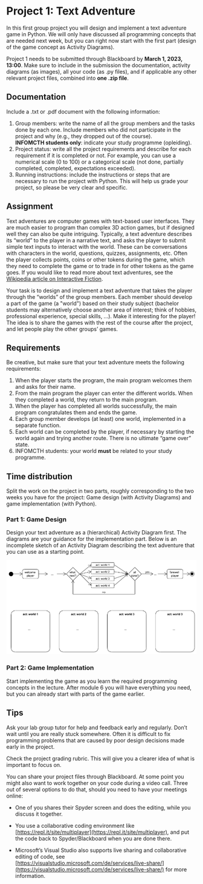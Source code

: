 # Project 1: Text Adventure

In this first group project you will design and implement a text adventure game in Python. We will only have discussed all programming concepts that are needed next week, but you can right now start with the first part (design of the game concept as Activity Diagrams). 

Project 1 needs to be submitted through Blackboard by **March 1, 2023, 13:00**. Make sure to include in the submission the documentation, activity diagrams (as images), all your code (as .py files), and if applicable any other relevant project files, combined into **one .zip file**.

## Documentation
Include a .txt or .pdf document with the following information:

1. Group members: write the name of all the group members and the tasks done by each one. Include members who did not participate in the project and why (e.g., they dropped out of the course).  
**INFOMCTH students only**: indicate your study programme (opleiding).
2. Project status: write all the project requirements and describe for each requirement if it is completed or not. For example, you can use a numerical scale (0 to 100) or a categorical scale (not done, partially completed, completed, expectations exceeded).
3. Running instructions: include the instructions or steps that are necessary to run the project with Python. This will help us grade your project, so please be very clear and specific.

## Assignment
Text adventures are computer games with text-based user interfaces. They are much easier to program than complex 3D action games, but if designed well they can also be quite intriguing. Typically, a text adventure describes its “world” to the player in a narrative text, and asks the player to submit simple text inputs to interact with the world. These can be conversations with characters in the world, questions, quizzes, assignments, etc. Often the player collects points, coins or other tokens during the game, which they need to complete the game or to trade in for other tokens as the game goes. If you would like to read more about text adventures, see the [Wikipedia article on Interactive Fiction](https://en.wikipedia.org/wiki/Interactive_fiction).

Your task is to design and implement a text adventure that takes the player through the “worlds” of the group members. Each member should develop a part of the game (a "world") based on their study subject (bachelor students may alternatively choose another area of interest; think of hobbies, professional experience, special skills, …). Make it interesting for the player! The idea is to share the games with the rest of the course after the project, and let people play the other groups’ games. 

## Requirements

Be creative, but make sure that your text adventure meets the following requirements:

1. When the player starts the program, the main program welcomes them and asks for their name. <br>
2. From the main program the player can enter the different worlds. When they completed a world, they return to the main program. <br>
3. When the player has completed all worlds successfully, the main program congratulates them and ends the game. <br>
4. Each group member develops (at least) one world, implemented in a separate function. <br>
5. Each world can be completed by the player, if necessary by starting the world again and trying another route. There is no ultimate “game over” state. <br>
6. INFOMCTH students: your world **must** be related to your study programme.

## Time distribution

Split the work on the project in two parts, roughly corresponding to the two weeks you have for the
project: Game design (with Activity Diagrams) and game implementation (with Python). 

### Part 1: Game Design
Design your text adventure as a (hierarchical) Activity Diagram first. The diagrams are your guidance for the implementation part. Below is an incomplete sketch of an Activity Diagram describing the text adventure that you can use as a starting point. 

![project1](img/project1.png)

### Part 2: Game Implementation
Start implementing the game as you learn the required programming concepts in the lecture. After
module 6 you will have everything you need, but you can already start with parts of the game earlier. 

## Tips
Ask your lab group tutor for help and feedback early and regularly. Don’t wait until you are really stuck
somewhere. Often it is difficult to fix programming problems that are caused by poor design decisions
made early in the project.

Check the project grading rubric. This will give you a clearer idea of what is important to focus on.

You can share your project files through Blackboard. At some point you might also want to work
together on your code during a video call. Three out of several options to do that, should you need to have your meetings online:

* One of you shares their Spyder screen and does the editing, while you discuss it together.

* You use a collaborative coding environment like [https://repl.it/site/multiplayer](https://repl.it/site/multiplayer), and put the code back to Spyder/Blackboard when you are done there.

* Microsoft’s Visual Studio also supports live sharing and collaborative editing of code, see [https://visualstudio.microsoft.com/de/services/live-share/](https://visualstudio.microsoft.com/de/services/live-share/) for more information.